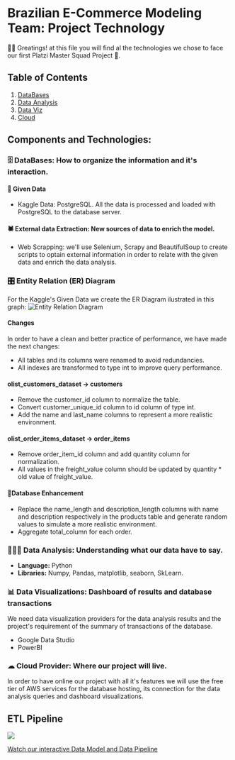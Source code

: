 # Brazilian E-Commerce Modeling Team: Project Technology

👋🏼 Greatings! at this file you will find al the technologies we chose to face our first Platzi Master Squad Project 🚀.

## Table of Contents
1. [DataBases](#databases)
2. [Data Analysis](#dataanalysis)
3. [Data Viz](#dataviz)
4. [Cloud](#cloud)

## Components and Technologies: 

### 🗄 DataBases: How to organize the information and it's interaction. <a name="databases"></a>
#### 📁 Given Data
- Kaggle Data: PostgreSQL.
All the data is processed and loaded with PostgreSQL to the database server.

#### 🕷 External data Extraction: New sources of data to enrich the model.
- Web Scrapping: we'll use Selenium, Scrapy and BeautifulSoup to create scripts to optain external information in order to relate with the given data and enrich the data analysis.

### 🎛 Entity Relation (ER) Diagram 
For the Kaggle's Given Data we create the ER Diagram ilustrated in this graph:
![Entity Relation Diagram](https://user-images.githubusercontent.com/69657612/161407546-1049e279-b928-47a4-8843-b057c0c8198c.jpeg)

#### **Changes**
In order to have a clean and better practice of performance, we have made the next changes:
- All tables and its columns were renamed to avoid redundancies.
- All indexes are transformed to type int to improve query performance.

#### **olist_customers_dataset ->  customers**
- Remove the customer_id column to normalize the table.
- Convert customer_unique_id column to id column of type int.
- Add the name and last_name columns to represent a more realistic environment.

#### **olist_order_items_dataset ->  order_items**
- Remove order_item_id column and add quantity column for normalization.
- All values in the freight_value column should be updated by quantity * old value of freight_value.
 
#### 🔩**Database Enhancement**
- Replace the name_length and description_length columns with name and description respectively in the products table and generate random values to simulate a more realistic environment.
- Aggregate total_column for each order.



### 👩🏼‍💻 Data Analysis: Understanding what our data have to say. <a name="dataanalysis"></a>
- **Language:** Python
- **Libraries:** Numpy, Pandas, matplotlib, seaborn, SkLearn.

### **📊 Data Visualizations: Dashboard of results and database transactions** <a name="dataviz"></a>
We need data visualization providers for the data analysis results and the project's requirement of the summary of transactions of the database.
- Google Data Studio
- PowerBI

### ☁ Cloud Provider: Where our project will live. <a name="cloud"></a>
In order to have online our project with all it's features we will use the free tier of AWS services for the database hosting, its connection for the data analysis queries and dashboard visualizations.

## ETL Pipeline

![](https://drive.google.com/uc?id=1kcFl_Qz_K1WvuMY0wPUoA51tfOWEIv58)

[Watch our interactive Data Model and Data Pipeline](https://miro.com/app/board/uXjVO-rg3Ls=/)